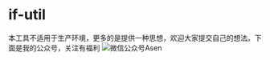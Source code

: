 # if-util
本工具不适用于生产环境，更多的是提供一种思想，欢迎大家提交自己的想法。下面是我的公众号，关注有福利
![微信公众号Asen](../src/main/resources/asen.png)
